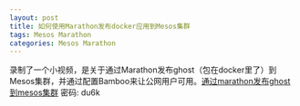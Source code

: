 ```yaml
---
layout: post
title: 如何使用Marathon发布docker应用到Mesos集群
tags: Mesos Marathon
categories: Mesos Marathon
---
```


  录制了一个小视频，是关于通过Marathon发布ghost（包在docker里了）到Mesos集群，并通过配置Bamboo来让公网用户可用。[通过marathon发布ghost到mesos集群](http://pan.baidu.com/s/1bnBBsK3) 密码: du6k
